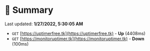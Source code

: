 # 📖 Summary
Last updated: **1/27/2022, 5:30:05 AM**

- `GET` [https://uptimerfree.tk](https://uptimerfree.tk) - **Up** (4408ms)
- `GET` [https://monitoruptimer.tk](https://monitoruptimer.tk) - **Down** (100ms)
